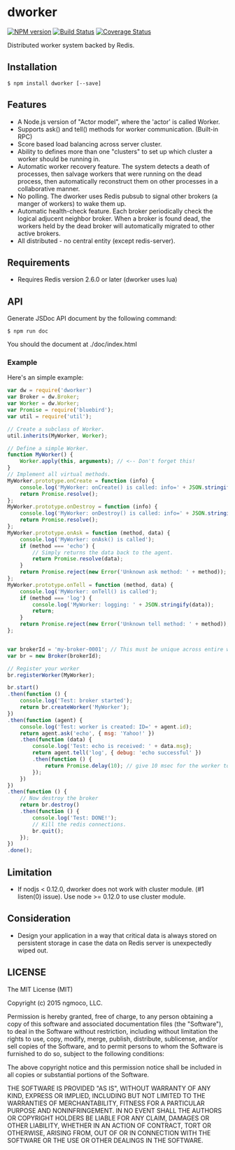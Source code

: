 # dworker

[![NPM version](https://badge.fury.io/js/dworker.svg)](http://badge.fury.io/js/dworker)
[![Build Status](https://travis-ci.org/DeNA/dworker.svg?branch=master)](https://travis-ci.org/DeNA/dworker)
[![Coverage Status](https://coveralls.io/repos/DeNA/dworker/badge.svg?branch=master&service=github)](https://coveralls.io/github/DeNA/dworker?branch=master)

Distributed worker system backed by Redis.

## Installation
    $ npm install dworker [--save]

## Features
* A Node.js version of "Actor model", where the 'actor' is called Worker.
* Supports ask() and tell() methods for worker communication. (Built-in RPC)
* Score based load balancing across server cluster.
* Ability to defines more than one "clusters" to set up which cluster a worker should be running in.
* Automatic worker recovery feature. The system detects a death of processes, then salvage workers that were running on the dead process, then automatically reconstruct them on other processes in a collaborative manner.
* No polling. The dworker uses Redis pubsub to signal other brokers (a manger of workers) to wake them up.
* Automatic health-check feature. Each broker periodically check the logical adjucent neighbor broker. When a broker is found dead, the workers held by the dead broker will automatically migrated to other active brokers.
* All distributed - no central entity (except redis-server).

## Requirements
* Requires Redis version 2.6.0 or later (dworker uses lua)

## API
Generate JSDoc API document by the following command:

```
$ npm run doc
```
You should the document at ./doc/index.html

### Example
Here's an simple example:

```js
var dw = require('dworker')
var Broker = dw.Broker;
var Worker = dw.Worker;
var Promise = require('bluebird');
var util = require('util');

// Create a subclass of Worker.
util.inherits(MyWorker, Worker);

// Define a simple Worker.
function MyWorker() {
    Worker.apply(this, arguments); // <-- Don't forget this!
}
// Implement all virtual methods.
MyWorker.prototype.onCreate = function (info) {
    console.log('MyWorker: onCreate() is called: info=' + JSON.stringify(info));
    return Promise.resolve();
};
MyWorker.prototype.onDestroy = function (info) {
    console.log('MyWorker: onDestroy() is called: info=' + JSON.stringify(info));
    return Promise.resolve();
};
MyWorker.prototype.onAsk = function (method, data) {
    console.log('MyWorker: onAsk() is called');
    if (method === 'echo') {
        // Simply returns the data back to the agent.
        return Promise.resolve(data);
    }
    return Promise.reject(new Error('Unknown ask method: ' + method));
};
MyWorker.prototype.onTell = function (method, data) {
    console.log('MyWorker: onTell() is called');
    if (method === 'log') {
        console.log('MyWorker: logging: ' + JSON.stringify(data));
        return;
    }
    return Promise.reject(new Error('Unknown tell method: ' + method));
};


var brokerId = 'my-broker-0001'; // This must be unique across entire worker system
var br = new Broker(brokerId);

// Register your worker
br.registerWorker(MyWorker);

br.start()
.then(function () {
    console.log('Test: broker started');
    return br.createWorker('MyWorker');
})
.then(function (agent) {
    console.log('Test: worker is created: ID=' + agent.id);
    return agent.ask('echo', { msg: 'Yahoo!' })
    .then(function (data) {
        console.log('Test: echo is received: ' + data.msg);
        return agent.tell('log', { debug: 'echo successful' })
        .then(function () {
            return Promise.delay(10); // give 10 msec for the worker to log.
        });
    })
})
.then(function () {
    // Now destroy the broker
    return br.destroy()
    .then(function () {
        console.log('Test: DONE!');
        // Kill the redis connections.
        br.quit();
    });
})
.done();
```

## Limitation
* If nodjs < 0.12.0, dworker does not work with cluster module. (#1 listen(0) issue). Use node >= 0.12.0 to use cluster module.

## Consideration
* Design your application in a way that critical data is always stored on persistent storage in case the data on Redis
server is unexpectedly wiped out.

## LICENSE

The MIT License (MIT)

Copyright (c) 2015 ngmoco, LLC.

Permission is hereby granted, free of charge, to any person obtaining a copy of
this software and associated documentation files (the "Software"), to deal in
the Software without restriction, including without limitation the rights to
use, copy, modify, merge, publish, distribute, sublicense, and/or sell copies of
the Software, and to permit persons to whom the Software is furnished to do so,
subject to the following conditions:

The above copyright notice and this permission notice shall be included in all
copies or substantial portions of the Software.

THE SOFTWARE IS PROVIDED "AS IS", WITHOUT WARRANTY OF ANY KIND, EXPRESS OR
IMPLIED, INCLUDING BUT NOT LIMITED TO THE WARRANTIES OF MERCHANTABILITY, FITNESS
FOR A PARTICULAR PURPOSE AND NONINFRINGEMENT. IN NO EVENT SHALL THE AUTHORS OR
COPYRIGHT HOLDERS BE LIABLE FOR ANY CLAIM, DAMAGES OR OTHER LIABILITY, WHETHER
IN AN ACTION OF CONTRACT, TORT OR OTHERWISE, ARISING FROM, OUT OF OR IN
CONNECTION WITH THE SOFTWARE OR THE USE OR OTHER DEALINGS IN THE SOFTWARE.


